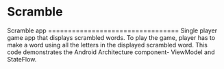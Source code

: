 # Scramble
Scramble app =================================  Single player game app that displays scrambled words. To play the game, player has to make a word using all the letters in the displayed scrambled word. This code demonstrates the Android Architecture component- ViewModel and StateFlow.
